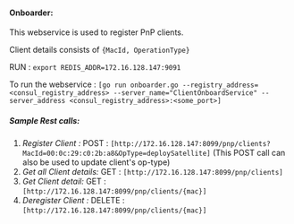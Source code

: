 #### Onboarder:
This webservice is used to register PnP clients.

Client details consists of `{MacId, OperationType}`

RUN : `export REDIS_ADDR=172.16.128.147:9091`

To run the webservice : `[go run onboarder.go --registry_address=<consul_registry_address> --server_name="ClientOnboardService" --server_address <consul_registry_address>:<some_port>]`

##### Sample Rest calls:
1. <I>Register Client : </I> POST : `[http://172.16.128.147:8099/pnp/clients?MacId=00:0c:29:c0:2b:a8&OpType=deploySatellite]` (This POST call can also be used to update client's op-type)
2. <I>Get all Client details: </I> GET : `[http://172.16.128.147:8099/pnp/clients]`
3. <I>Get Client detail: </I> GET : `[http://172.16.128.147:8099/pnp/clients/{mac}]`
4. <I>Deregister Client : </I> DELETE : `[http://172.16.128.147:8099/pnp/clients/{mac}]`
